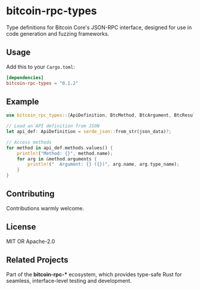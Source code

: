 # bitcoin-rpc-types

Type definitions for Bitcoin Core's JSON-RPC interface, designed for use in code generation and fuzzing frameworks.

## Usage

Add this to your `Cargo.toml`:

```toml
[dependencies]
bitcoin-rpc-types = "0.1.2"
```

## Example

```rust
use bitcoin_rpc_types::{ApiDefinition, BtcMethod, BtcArgument, BtcResult, HashOrHeight};

// Load an API definition from JSON
let api_def: ApiDefinition = serde_json::from_str(json_data)?;

// Access methods
for method in api_def.methods.values() {
    println!("Method: {}", method.name);
    for arg in &method.arguments {
        println!("  Argument: {} ({})", arg.name, arg.type_name);
    }
}
```

## Contributing

Contributions warmly welcome.

## License

MIT OR Apache-2.0

## Related Projects

Part of the **bitcoin-rpc-\*** ecosystem, which provides type-safe Rust for seamless, interface-level testing and development.